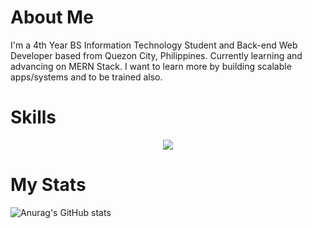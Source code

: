 # About Me
I'm a 4th Year BS Information Technology Student and Back-end Web Developer based from Quezon City, Philippines. Currently learning and advancing on MERN Stack. I want to learn more by building scalable apps/systems and to be trained also.

# Skills
<p align="center">
  <a href="https://skillicons.dev">
    <img src="https://skillicons.dev/icons?i=html,css,bootstrap,js,php,laravel,react,nodejs,mysql,mongodb,git,github,nginx,linux" />
  </a>
</p>

# My Stats
![Anurag's GitHub stats](https://github-readme-stats.vercel.app/api?username=acxgray&count_private=true&include_all_commits=true&show_icons=true&theme=tokyonight)
